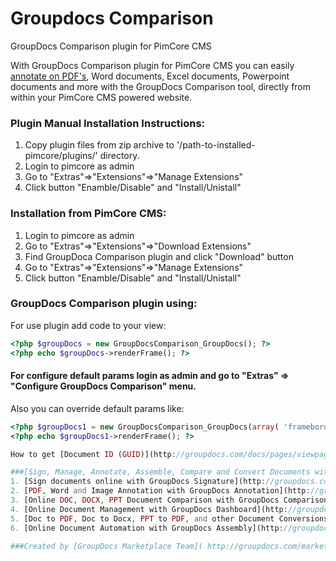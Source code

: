 # Groupdocs Comparison

GroupDocs Comparison plugin for PimCore CMS

With GroupDocs Comparison plugin for PimCore CMS you can easily [annotate on PDF's](http://groupdocs.com/apps/comparison), Word documents, Excel documents, Powerpoint documents and more with the GroupDocs Comparison tool, directly from within your PimCore CMS powered website.

### Plugin Manual Installation Instructions:

1. Copy plugin files from zip archive to '/path-to-installed-pimcore/plugins/' directory.
2. Login to pimcore as admin
3. Go to "Extras"=>"Extensions"=>"Manage Extensions"
4. Click button "Enamble/Disable" and "Install/Unistall"

### Installation from PimCore CMS:

1. Login to pimcore as admin
2. Go to "Extras"=>"Extensions"=>"Download Extensions"
3. Find GroupDoca Comparison plugin and click "Download" button
3. Go to "Extras"=>"Extensions"=>"Manage Extensions"
4. Click button "Enamble/Disable" and "Install/Unistall"

### GroupDocs Comparison plugin using:


For use plugin add code to your view:
```php
<?php $groupDocs = new GroupDocsComparison_GroupDocs(); ?>
<?php echo $groupDocs->renderFrame(); ?>
```

#### For configure default params login as admin and go to "Extras" => "Configure GroupDocs Comparison"  menu.

Also you can override default params like:
```php
<?php $groupDocs1 = new GroupDocsComparison_GroupDocs(array( 'frameborder' => '1', 'width' => '680', 'height' => '900' )); ?>
<?php echo $groupDocs1->renderFrame(); ?>

How to get [Document ID (GUID)](http://groupdocs.com/docs/pages/viewpage.action?pageId=1409575)

###[Sign, Manage, Annotate, Assemble, Compare and Convert Documents with GroupDocs](http://groupdocs.com)
1. [Sign documents online with GroupDocs Signature](http://groupdocs.com/apps/signature)
2. [PDF, Word and Image Annotation with GroupDocs Annotation](http://groupdocs.com/apps/annotation)
3. [Online DOC, DOCX, PPT Document Comparison with GroupDocs Comparison](http://groupdocs.com/apps/comparison)
4. [Online Document Management with GroupDocs Dashboard](http://groupdocs.com/apps/dashboard)
5. [Doc to PDF, Doc to Docx, PPT to PDF, and other Document Conversions with GroupDocs Viewer](http://groupdocs.com/apps/viewer)
6. [Online Document Automation with GroupDocs Assembly](http://groupdocs.com/apps/assembly)

###Created by [GroupDocs Marketplace Team]( http://groupdocs.com/marketplace/ ).
